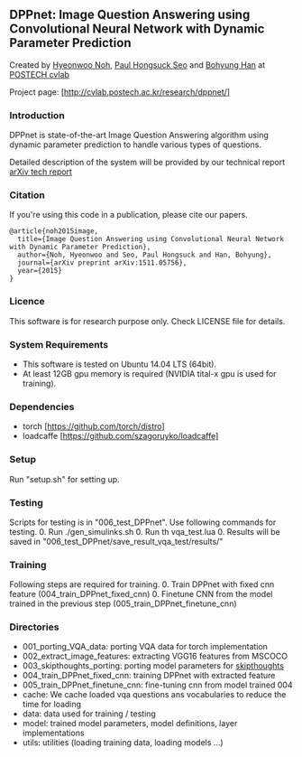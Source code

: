 ## DPPnet: Image Question Answering using Convolutional Neural Network with Dynamic Parameter Prediction

Created by [Hyeonwoo Noh](http://cvlab.postech.ac.kr/~hyeonwoonoh/), [Paul Hongsuck Seo](https://sites.google.com/site/paulhseo/) and [Bohyung Han](http://cvlab.postech.ac.kr/~bhhan/) at [POSTECH cvlab](http://cvlab.postech.ac.kr/lab/)

Project page: [http://cvlab.postech.ac.kr/research/dppnet/]

### Introduction

DPPnet is state-of-the-art Image Question Answering algorithm using dynamic parameter prediction to handle various types of questions.

Detailed description of the system will be provided by our technical report [arXiv tech report](http://arxiv.org/abs/1511.05756)

### Citation

If you're using this code in a publication, please cite our papers.

    @article{noh2015image,
      title={Image Question Answering using Convolutional Neural Network with Dynamic Parameter Prediction},
      author={Noh, Hyeonwoo and Seo, Paul Hongsuck and Han, Bohyung},
      journal={arXiv preprint arXiv:1511.05756},
      year={2015}
    }

### Licence

This software is for research purpose only.
Check LICENSE file for details.

### System Requirements

  * This software is tested on Ubuntu 14.04 LTS (64bit).
  * At least 12GB gpu memory is required (NVIDIA tital-x gpu is used for training).

### Dependencies

  * torch [https://github.com/torch/distro]
  * loadcaffe [https://github.com/szagoruyko/loadcaffe]

### Setup

Run "setup.sh" for setting up.

### Testing

Scripts for testing is in "006\_test\_DPPnet". Use following commands for testing.
  0. Run ./gen\_simulinks.sh
  0. Run th vqa\_test.lua
  0. Results will be saved in "006\_test\_DPPnet/save\_result\_vqa\_test/results/"

### Training

Following steps are required for training.
  0. Train DPPnet with fixed cnn feature (004\_train\_DPPnet\_fixed\_cnn)
  0. Finetune CNN from the model trained in the previous step (005\_train\_DPPnet\_finetune\_cnn)

### Directories
  * 001\_porting\_VQA\_data: porting VQA data for torch implementation
  * 002\_extract\_image\_features: extracting VGG16 features from MSCOCO
  * 003\_skipthoughts\_porting: porting model parameters for [skipthoughts](https://github.com/ryankiros/skip-thoughts)
  * 004\_train\_DPPnet\_fixed\_cnn: training DPPnet with extracted feature
  * 005\_train\_DPPnet\_finetune\_cnn: fine-tuning cnn from model trained 004
  * cache: We cache loaded vqa questions ans vocabularies to reduce the time for loading
  * data: data used for training / testing
  * model: trained model parameters, model definitions, layer implementations
  * utils: utilities (loading training data, loading models ...)




